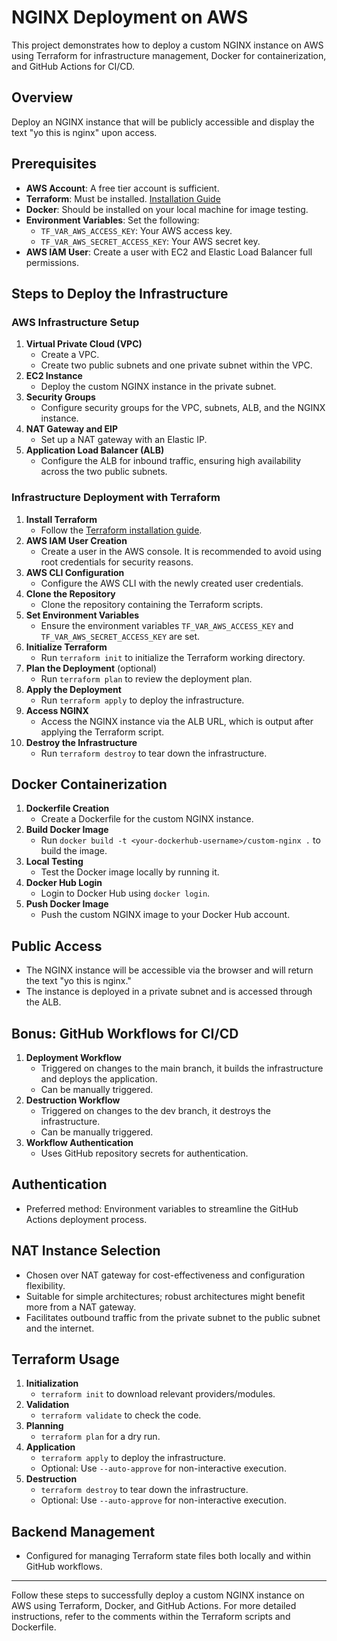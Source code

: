 # NGINX Deployment on AWS

This project demonstrates how to deploy a custom NGINX instance on AWS using Terraform for infrastructure management, Docker for containerization, and GitHub Actions for CI/CD.

## Overview

Deploy an NGINX instance that will be publicly accessible and display the text "yo this is nginx" upon access.

## Prerequisites

- **AWS Account**: A free tier account is sufficient.
- **Terraform**: Must be installed. [Installation Guide](https://learn.hashicorp.com/tutorials/terraform/install-cli)
- **Docker**: Should be installed on your local machine for image testing.
- **Environment Variables**: Set the following:
  - `TF_VAR_AWS_ACCESS_KEY`: Your AWS access key.
  - `TF_VAR_AWS_SECRET_ACCESS_KEY`: Your AWS secret key.
- **AWS IAM User**: Create a user with EC2 and Elastic Load Balancer full permissions.

## Steps to Deploy the Infrastructure

### AWS Infrastructure Setup

1. **Virtual Private Cloud (VPC)**
   - Create a VPC.
   - Create two public subnets and one private subnet within the VPC.
2. **EC2 Instance**
   - Deploy the custom NGINX instance in the private subnet.
3. **Security Groups**
   - Configure security groups for the VPC, subnets, ALB, and the NGINX instance.
4. **NAT Gateway and EIP**
   - Set up a NAT gateway with an Elastic IP.
5. **Application Load Balancer (ALB)**
   - Configure the ALB for inbound traffic, ensuring high availability across the two public subnets.

### Infrastructure Deployment with Terraform

1. **Install Terraform**
   - Follow the [Terraform installation guide](https://learn.hashicorp.com/tutorials/terraform/install-cli).
2. **AWS IAM User Creation**
   - Create a user in the AWS console. It is recommended to avoid using root credentials for security reasons.
3. **AWS CLI Configuration**
   - Configure the AWS CLI with the newly created user credentials.
4. **Clone the Repository**
   - Clone the repository containing the Terraform scripts.
5. **Set Environment Variables**
   - Ensure the environment variables `TF_VAR_AWS_ACCESS_KEY` and `TF_VAR_AWS_SECRET_ACCESS_KEY` are set.
6. **Initialize Terraform**
   - Run `terraform init` to initialize the Terraform working directory.
7. **Plan the Deployment** (optional)
   - Run `terraform plan` to review the deployment plan.
8. **Apply the Deployment**
   - Run `terraform apply` to deploy the infrastructure.
9. **Access NGINX**
   - Access the NGINX instance via the ALB URL, which is output after applying the Terraform script.
10. **Destroy the Infrastructure**
    - Run `terraform destroy` to tear down the infrastructure.

## Docker Containerization

1. **Dockerfile Creation**
   - Create a Dockerfile for the custom NGINX instance.
2. **Build Docker Image**
   - Run `docker build -t <your-dockerhub-username>/custom-nginx .` to build the image.
3. **Local Testing**
   - Test the Docker image locally by running it.
4. **Docker Hub Login**
   - Login to Docker Hub using `docker login`.
5. **Push Docker Image**
   - Push the custom NGINX image to your Docker Hub account.

## Public Access

- The NGINX instance will be accessible via the browser and will return the text "yo this is nginx."
- The instance is deployed in a private subnet and is accessed through the ALB.

## Bonus: GitHub Workflows for CI/CD

1. **Deployment Workflow**
   - Triggered on changes to the main branch, it builds the infrastructure and deploys the application.
   - Can be manually triggered.
2. **Destruction Workflow**
   - Triggered on changes to the dev branch, it destroys the infrastructure.
   - Can be manually triggered.
3. **Workflow Authentication**
   - Uses GitHub repository secrets for authentication.

## Authentication

- Preferred method: Environment variables to streamline the GitHub Actions deployment process.

## NAT Instance Selection

- Chosen over NAT gateway for cost-effectiveness and configuration flexibility.
- Suitable for simple architectures; robust architectures might benefit more from a NAT gateway.
- Facilitates outbound traffic from the private subnet to the public subnet and the internet.

## Terraform Usage

1. **Initialization**
   - `terraform init` to download relevant providers/modules.
2. **Validation**
   - `terraform validate` to check the code.
3. **Planning**
   - `terraform plan` for a dry run.
4. **Application**
   - `terraform apply` to deploy the infrastructure.
   - Optional: Use `--auto-approve` for non-interactive execution.
5. **Destruction**
   - `terraform destroy` to tear down the infrastructure.
   - Optional: Use `--auto-approve` for non-interactive execution.

## Backend Management

- Configured for managing Terraform state files both locally and within GitHub workflows.

---

Follow these steps to successfully deploy a custom NGINX instance on AWS using Terraform, Docker, and GitHub Actions. For more detailed instructions, refer to the comments within the Terraform scripts and Dockerfile.
